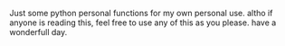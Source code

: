 Just some python personal functions for my own personal use. altho if anyone is reading this, feel free to use any of this as you please. have a wonderfull day.
